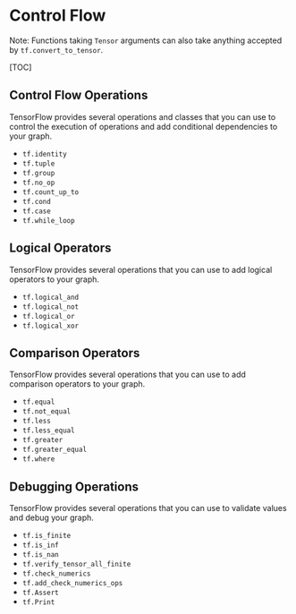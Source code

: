 # Control Flow

Note: Functions taking `Tensor` arguments can also take anything accepted by
`tf.convert_to_tensor`.

[TOC]

## Control Flow Operations

TensorFlow provides several operations and classes that you can use to control
the execution of operations and add conditional dependencies to your graph.

*   `tf.identity`
*   `tf.tuple`
*   `tf.group`
*   `tf.no_op`
*   `tf.count_up_to`
*   `tf.cond`
*   `tf.case`
*   `tf.while_loop`

## Logical Operators

TensorFlow provides several operations that you can use to add logical operators
to your graph.

*   `tf.logical_and`
*   `tf.logical_not`
*   `tf.logical_or`
*   `tf.logical_xor`

## Comparison Operators

TensorFlow provides several operations that you can use to add comparison
operators to your graph.

*   `tf.equal`
*   `tf.not_equal`
*   `tf.less`
*   `tf.less_equal`
*   `tf.greater`
*   `tf.greater_equal`
*   `tf.where`

## Debugging Operations

TensorFlow provides several operations that you can use to validate values and
debug your graph.

*   `tf.is_finite`
*   `tf.is_inf`
*   `tf.is_nan`
*   `tf.verify_tensor_all_finite`
*   `tf.check_numerics`
*   `tf.add_check_numerics_ops`
*   `tf.Assert`
*   `tf.Print`

